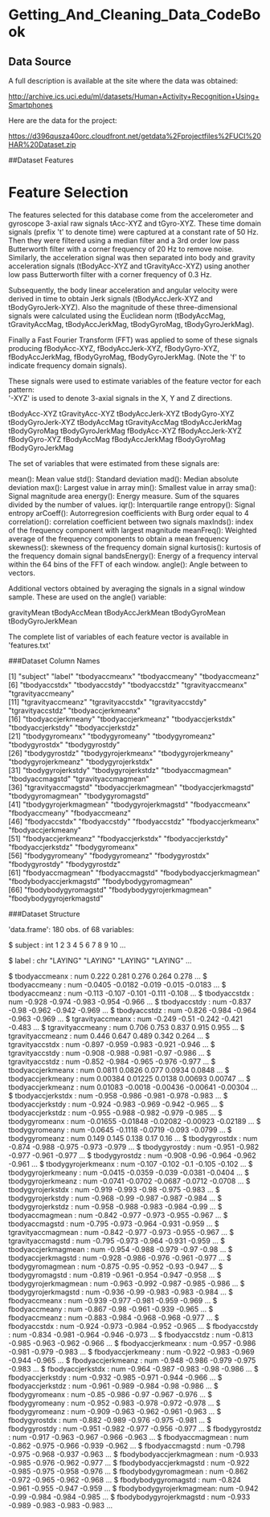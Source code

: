 # Getting_And_Cleaning_Data_CodeBook

## Data Source

A full description is available at the site where the data was obtained:

http://archive.ics.uci.edu/ml/datasets/Human+Activity+Recognition+Using+Smartphones

Here are the data for the project:

https://d396qusza40orc.cloudfront.net/getdata%2Fprojectfiles%2FUCI%20HAR%20Dataset.zip

##Dataset Features

Feature Selection 
=================

The features selected for this database come from the accelerometer and gyroscope 3-axial raw signals tAcc-XYZ and tGyro-XYZ. These time domain signals (prefix 't' to denote time) were captured at a constant rate of 50 Hz. Then they were filtered using a median filter and a 3rd order low pass Butterworth filter with a corner frequency of 20 Hz to remove noise. Similarly, the acceleration signal was then separated into body and gravity acceleration signals (tBodyAcc-XYZ and tGravityAcc-XYZ) using another low pass Butterworth filter with a corner frequency of 0.3 Hz. 

Subsequently, the body linear acceleration and angular velocity were derived in time to obtain Jerk signals (tBodyAccJerk-XYZ and tBodyGyroJerk-XYZ). Also the magnitude of these three-dimensional signals were calculated using the Euclidean norm (tBodyAccMag, tGravityAccMag, tBodyAccJerkMag, tBodyGyroMag, tBodyGyroJerkMag). 

Finally a Fast Fourier Transform (FFT) was applied to some of these signals producing fBodyAcc-XYZ, fBodyAccJerk-XYZ, fBodyGyro-XYZ, fBodyAccJerkMag, fBodyGyroMag, fBodyGyroJerkMag. (Note the 'f' to indicate frequency domain signals). 

These signals were used to estimate variables of the feature vector for each pattern:  
'-XYZ' is used to denote 3-axial signals in the X, Y and Z directions.

tBodyAcc-XYZ
tGravityAcc-XYZ
tBodyAccJerk-XYZ
tBodyGyro-XYZ
tBodyGyroJerk-XYZ
tBodyAccMag
tGravityAccMag
tBodyAccJerkMag
tBodyGyroMag
tBodyGyroJerkMag
fBodyAcc-XYZ
fBodyAccJerk-XYZ
fBodyGyro-XYZ
fBodyAccMag
fBodyAccJerkMag
fBodyGyroMag
fBodyGyroJerkMag

The set of variables that were estimated from these signals are: 

mean(): Mean value
std(): Standard deviation
mad(): Median absolute deviation 
max(): Largest value in array
min(): Smallest value in array
sma(): Signal magnitude area
energy(): Energy measure. Sum of the squares divided by the number of values. 
iqr(): Interquartile range 
entropy(): Signal entropy
arCoeff(): Autorregresion coefficients with Burg order equal to 4
correlation(): correlation coefficient between two signals
maxInds(): index of the frequency component with largest magnitude
meanFreq(): Weighted average of the frequency components to obtain a mean frequency
skewness(): skewness of the frequency domain signal 
kurtosis(): kurtosis of the frequency domain signal 
bandsEnergy(): Energy of a frequency interval within the 64 bins of the FFT of each window.
angle(): Angle between to vectors.

Additional vectors obtained by averaging the signals in a signal window sample. These are used on the angle() variable:

gravityMean
tBodyAccMean
tBodyAccJerkMean
tBodyGyroMean
tBodyGyroJerkMean

The complete list of variables of each feature vector is available in 'features.txt'


###Dataset Column Names

[1] "subject"                  "label"                    "tbodyaccmeanx"            "tbodyaccmeany"            "tbodyaccmeanz"           
[6] "tbodyaccstdx"             "tbodyaccstdy"             "tbodyaccstdz"             "tgravityaccmeanx"         "tgravityaccmeany"        
[11] "tgravityaccmeanz"         "tgravityaccstdx"          "tgravityaccstdy"          "tgravityaccstdz"          "tbodyaccjerkmeanx"       
[16] "tbodyaccjerkmeany"        "tbodyaccjerkmeanz"        "tbodyaccjerkstdx"         "tbodyaccjerkstdy"         "tbodyaccjerkstdz"        
[21] "tbodygyromeanx"           "tbodygyromeany"           "tbodygyromeanz"           "tbodygyrostdx"            "tbodygyrostdy"           
[26] "tbodygyrostdz"            "tbodygyrojerkmeanx"       "tbodygyrojerkmeany"       "tbodygyrojerkmeanz"       "tbodygyrojerkstdx"       
[31] "tbodygyrojerkstdy"        "tbodygyrojerkstdz"        "tbodyaccmagmean"          "tbodyaccmagstd"           "tgravityaccmagmean"      
[36] "tgravityaccmagstd"        "tbodyaccjerkmagmean"      "tbodyaccjerkmagstd"       "tbodygyromagmean"         "tbodygyromagstd"         
[41] "tbodygyrojerkmagmean"     "tbodygyrojerkmagstd"      "fbodyaccmeanx"            "fbodyaccmeany"            "fbodyaccmeanz"           
[46] "fbodyaccstdx"             "fbodyaccstdy"             "fbodyaccstdz"             "fbodyaccjerkmeanx"        "fbodyaccjerkmeany"       
[51] "fbodyaccjerkmeanz"        "fbodyaccjerkstdx"         "fbodyaccjerkstdy"         "fbodyaccjerkstdz"         "fbodygyromeanx"          
[56] "fbodygyromeany"           "fbodygyromeanz"           "fbodygyrostdx"            "fbodygyrostdy"            "fbodygyrostdz"           
[61] "fbodyaccmagmean"          "fbodyaccmagstd"           "fbodybodyaccjerkmagmean"  "fbodybodyaccjerkmagstd"   "fbodybodygyromagmean"    
[66] "fbodybodygyromagstd"      "fbodybodygyrojerkmagmean" "fbodybodygyrojerkmagstd" 

###Dataset Structure

'data.frame':	180 obs. of  68 variables:

 $ subject                 : int  1 2 3 4 5 6 7 8 9 10 ...
 
 $ label                   : chr  "LAYING" "LAYING" "LAYING" "LAYING" ...
 
 $ tbodyaccmeanx           : num  0.222 0.281 0.276 0.264 0.278 ...
 $ tbodyaccmeany           : num  -0.0405 -0.0182 -0.019 -0.015 -0.0183 ...
 $ tbodyaccmeanz           : num  -0.113 -0.107 -0.101 -0.111 -0.108 ...
 $ tbodyaccstdx            : num  -0.928 -0.974 -0.983 -0.954 -0.966 ...
 $ tbodyaccstdy            : num  -0.837 -0.98 -0.962 -0.942 -0.969 ...
 $ tbodyaccstdz            : num  -0.826 -0.984 -0.964 -0.963 -0.969 ...
 $ tgravityaccmeanx        : num  -0.249 -0.51 -0.242 -0.421 -0.483 ...
 $ tgravityaccmeany        : num  0.706 0.753 0.837 0.915 0.955 ...
 $ tgravityaccmeanz        : num  0.446 0.647 0.489 0.342 0.264 ...
 $ tgravityaccstdx         : num  -0.897 -0.959 -0.983 -0.921 -0.946 ...
 $ tgravityaccstdy         : num  -0.908 -0.988 -0.981 -0.97 -0.986 ...
 $ tgravityaccstdz         : num  -0.852 -0.984 -0.965 -0.976 -0.977 ...
 $ tbodyaccjerkmeanx       : num  0.0811 0.0826 0.077 0.0934 0.0848 ...
 $ tbodyaccjerkmeany       : num  0.00384 0.01225 0.0138 0.00693 0.00747 ...
 $ tbodyaccjerkmeanz       : num  0.01083 -0.0018 -0.00436 -0.00641 -0.00304 ...
 $ tbodyaccjerkstdx        : num  -0.958 -0.986 -0.981 -0.978 -0.983 ...
 $ tbodyaccjerkstdy        : num  -0.924 -0.983 -0.969 -0.942 -0.965 ...
 $ tbodyaccjerkstdz        : num  -0.955 -0.988 -0.982 -0.979 -0.985 ...
 $ tbodygyromeanx          : num  -0.01655 -0.01848 -0.02082 -0.00923 -0.02189 ...
 $ tbodygyromeany          : num  -0.0645 -0.1118 -0.0719 -0.093 -0.0799 ...
 $ tbodygyromeanz          : num  0.149 0.145 0.138 0.17 0.16 ...
 $ tbodygyrostdx           : num  -0.874 -0.988 -0.975 -0.973 -0.979 ...
 $ tbodygyrostdy           : num  -0.951 -0.982 -0.977 -0.961 -0.977 ...
 $ tbodygyrostdz           : num  -0.908 -0.96 -0.964 -0.962 -0.961 ...
 $ tbodygyrojerkmeanx      : num  -0.107 -0.102 -0.1 -0.105 -0.102 ...
 $ tbodygyrojerkmeany      : num  -0.0415 -0.0359 -0.039 -0.0381 -0.0404 ...
 $ tbodygyrojerkmeanz      : num  -0.0741 -0.0702 -0.0687 -0.0712 -0.0708 ...
 $ tbodygyrojerkstdx       : num  -0.919 -0.993 -0.98 -0.975 -0.983 ...
 $ tbodygyrojerkstdy       : num  -0.968 -0.99 -0.987 -0.987 -0.984 ...
 $ tbodygyrojerkstdz       : num  -0.958 -0.988 -0.983 -0.984 -0.99 ...
 $ tbodyaccmagmean         : num  -0.842 -0.977 -0.973 -0.955 -0.967 ...
 $ tbodyaccmagstd          : num  -0.795 -0.973 -0.964 -0.931 -0.959 ...
 $ tgravityaccmagmean      : num  -0.842 -0.977 -0.973 -0.955 -0.967 ...
 $ tgravityaccmagstd       : num  -0.795 -0.973 -0.964 -0.931 -0.959 ...
 $ tbodyaccjerkmagmean     : num  -0.954 -0.988 -0.979 -0.97 -0.98 ...
 $ tbodyaccjerkmagstd      : num  -0.928 -0.986 -0.976 -0.961 -0.977 ...
 $ tbodygyromagmean        : num  -0.875 -0.95 -0.952 -0.93 -0.947 ...
 $ tbodygyromagstd         : num  -0.819 -0.961 -0.954 -0.947 -0.958 ...
 $ tbodygyrojerkmagmean    : num  -0.963 -0.992 -0.987 -0.985 -0.986 ...
 $ tbodygyrojerkmagstd     : num  -0.936 -0.99 -0.983 -0.983 -0.984 ...
 $ fbodyaccmeanx           : num  -0.939 -0.977 -0.981 -0.959 -0.969 ...
 $ fbodyaccmeany           : num  -0.867 -0.98 -0.961 -0.939 -0.965 ...
 $ fbodyaccmeanz           : num  -0.883 -0.984 -0.968 -0.968 -0.977 ...
 $ fbodyaccstdx            : num  -0.924 -0.973 -0.984 -0.952 -0.965 ...
 $ fbodyaccstdy            : num  -0.834 -0.981 -0.964 -0.946 -0.973 ...
 $ fbodyaccstdz            : num  -0.813 -0.985 -0.963 -0.962 -0.966 ...
 $ fbodyaccjerkmeanx       : num  -0.957 -0.986 -0.981 -0.979 -0.983 ...
 $ fbodyaccjerkmeany       : num  -0.922 -0.983 -0.969 -0.944 -0.965 ...
 $ fbodyaccjerkmeanz       : num  -0.948 -0.986 -0.979 -0.975 -0.983 ...
 $ fbodyaccjerkstdx        : num  -0.964 -0.987 -0.983 -0.98 -0.986 ...
 $ fbodyaccjerkstdy        : num  -0.932 -0.985 -0.971 -0.944 -0.966 ...
 $ fbodyaccjerkstdz        : num  -0.961 -0.989 -0.984 -0.98 -0.986 ...
 $ fbodygyromeanx          : num  -0.85 -0.986 -0.97 -0.967 -0.976 ...
 $ fbodygyromeany          : num  -0.952 -0.983 -0.978 -0.972 -0.978 ...
 $ fbodygyromeanz          : num  -0.909 -0.963 -0.962 -0.961 -0.963 ...
 $ fbodygyrostdx           : num  -0.882 -0.989 -0.976 -0.975 -0.981 ...
 $ fbodygyrostdy           : num  -0.951 -0.982 -0.977 -0.956 -0.977 ...
 $ fbodygyrostdz           : num  -0.917 -0.963 -0.967 -0.966 -0.963 ...
 $ fbodyaccmagmean         : num  -0.862 -0.975 -0.966 -0.939 -0.962 ...
 $ fbodyaccmagstd          : num  -0.798 -0.975 -0.968 -0.937 -0.963 ...
 $ fbodybodyaccjerkmagmean : num  -0.933 -0.985 -0.976 -0.962 -0.977 ...
 $ fbodybodyaccjerkmagstd  : num  -0.922 -0.985 -0.975 -0.958 -0.976 ...
 $ fbodybodygyromagmean    : num  -0.862 -0.972 -0.965 -0.962 -0.968 ...
 $ fbodybodygyromagstd     : num  -0.824 -0.961 -0.955 -0.947 -0.959 ...
 $ fbodybodygyrojerkmagmean: num  -0.942 -0.99 -0.984 -0.984 -0.985 ...
 $ fbodybodygyrojerkmagstd : num  -0.933 -0.989 -0.983 -0.983 -0.983 ...
